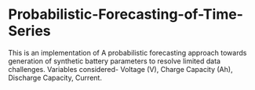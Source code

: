 # Probabilistic-Forecasting-of-Time-Series
This is an implementation of  A probabilistic forecasting approach towards generation of synthetic battery parameters to resolve limited data challenges.
Variables considered- Voltage (V), Charge Capacity (Ah), Discharge Capacity, Current.
